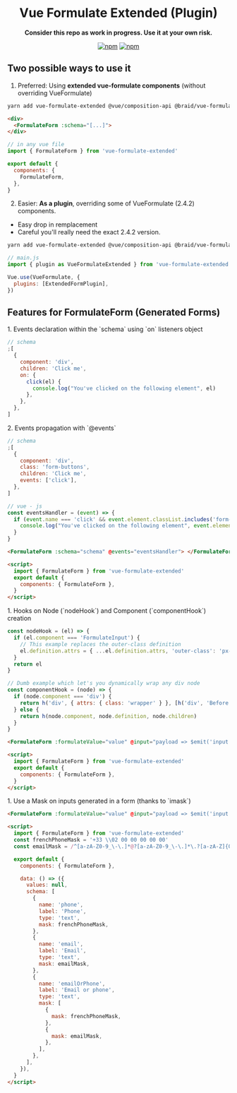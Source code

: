 <h1 align="center">Vue Formulate <b>Extended</b> (Plugin)</h1>
<p align="center"><b>Consider this repo as work in progress. Use it at your own risk.</b></p>

<p align="center">
  <a href="https://www.npmjs.com/package/vue-formulate-extended"><img alt="npm" src="https://img.shields.io/npm/v/vue-formulate-extended"></a>
<a href="https://github.com/gahabeen/vue-formulate-extended"><img alt="npm" src="https://img.shields.io/badge/License-MIT-yellow.svg"></a>
</p>

## Two possible ways to use it

1. Preferred: Using **extended vue-formulate components** (without overriding VueFormulate)

```bash
yarn add vue-formulate-extended @vue/composition-api @braid/vue-formulate imask
```

```html
<div>
  <FormulateForm :schema="[...]">
</div>
```

```js
// in any vue file
import { FormulateForm } from 'vue-formulate-extended'

export default {
  components: {
    FormulateForm,
  },
}
```

2. Easier: **As a plugin**, overriding some of VueFormulate (2.4.2) components.

- Easy drop in remplacement
- Careful you'll really need the exact 2.4.2 version.

```bash
yarn add vue-formulate-extended @vue/composition-api @braid/vue-formulate@2.4.2 imask # this specific version is required
```

```js
// main.js
import { plugin as VueFormulateExtended } from 'vue-formulate-extended'

Vue.use(VueFormulate, {
  plugins: [ExtendedFormPlugin],
})
```

## Features for FormulateForm (Generated Forms)

<div id="feature-1"></div>
1. Events declaration within the `schema` using `on` listeners object

```js
// schema
;[
  {
    component: 'div',
    children: 'Click me',
    on: {
      click(el) {
        console.log("You've clicked on the following element", el)
      },
    },
  },
]
```

<div id="feature-2"></div>
2. Events propagation with `@events`

```js
// schema
;[
  {
    component: 'div',
    class: 'form-buttons',
    children: 'Click me',
    events: ['click'],
  },
]
```

```js
// vue - js
const eventsHandler = (event) => {
  if (event.name === 'click' && event.element.classList.includes('form-buttons')) {
    console.log("You've clicked on the following element", event.element)
  }
}
```

```html
<FormulateForm :schema="schema" @events="eventsHandler"> </FormulateForm>

<script>
  import { FormulateForm } from 'vue-formulate-extended'
  export default {
    components: { FormulateForm },
  }
</script>
```

<div id="feature-3"></div>
1. Hooks on Node (`nodeHook`) and Component (`componentHook`) creation

```js
const nodeHook = (el) => {
  if (el.component === 'FormulateInput') {
    // This example replaces the outer-class definition
    el.definition.attrs = { ...el.definition.attrs, 'outer-class': 'px-6 py-3' }
  }
  return el
}
```

```js
// Dumb example which let's you dynamically wrap any div node
const componentHook = (node) => {
  if (node.component === 'div') {
    return h('div', { attrs: { class: 'wrapper' } }, [h('div', 'Before'), h(node.component, node.definition, node.children), h('div', 'After')])
  } else {
    return h(node.component, node.definition, node.children)
  }
}
```

```html
<FormulateForm :formulateValue="value" @input="payload => $emit('input',  payload)" :nodeHook="nodeHook" :componentHook="componentHook" :schema="schema" />

<script>
  import { FormulateForm } from 'vue-formulate-extended'
  export default {
    components: { FormulateForm },
  }
</script>
```

<div id="feature-4"></div>
1. Use a Mask on inputs generated in a form (thanks to `imask`)

```html
<FormulateForm :formulateValue="value" @input="payload => $emit('input',  payload)" :schema="schema" />

<script>
  import { FormulateForm } from 'vue-formulate-extended'
  const frenchPhoneMask = '+33 \\02 00 00 00 00 00'
  const emailMask = /^[a-zA-Z0-9_\-\.]*@?[a-zA-Z0-9_\-\.]*\.?[a-zA-Z]{0,5}$/

  export default {
    components: { FormulateForm },

    data: () => ({
      values: null,
      schema: [
        {
          name: 'phone',
          label: 'Phone',
          type: 'text',
          mask: frenchPhoneMask,
        },
        {
          name: 'email',
          label: 'Email',
          type: 'text',
          mask: emailMask,
        },
        {
          name: 'emailOrPhone',
          label: 'Email or phone',
          type: 'text',
          mask: [
            {
              mask: frenchPhoneMask,
            },
            {
              mask: emailMask,
            },
          ],
        },
      ],
    }),
  }
</script>
```
